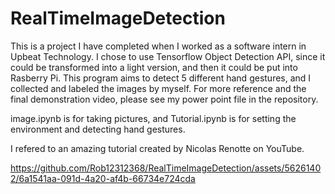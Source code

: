 # RealTimeImageDetection
This is a project I have completed when I worked as a software intern in Upbeat Technology. I chose to use Tensorflow Object Detection API, since
it could be transformed into a light version, and then it could be put into Rasberry Pi. This program aims to detect 5 different hand gestures, and 
I collected and labeled the images by myself. For more reference and the final demonstration video, please see my power point file in the repository.

image.ipynb is for taking pictures, and Tutorial.ipynb is for setting the environment and detecting hand gestures.

I refered to an amazing tutorial created by Nicolas Renotte on YouTube.




https://github.com/Rob12312368/RealTimeImageDetection/assets/56261402/6a1541aa-091d-4a20-af4b-66734e724cda


